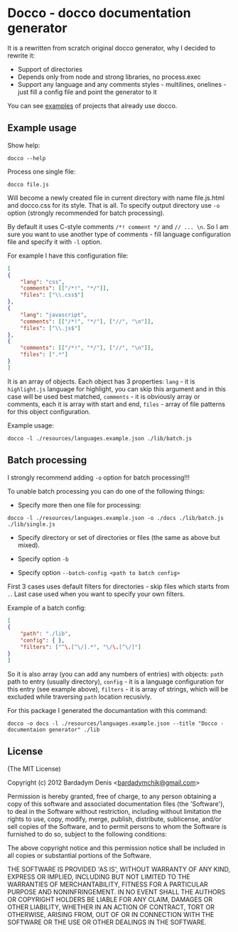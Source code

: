# Docco - docco documentation generator

It is a rewritten from scratch original docco generator, why I decided to rewrite it:

* Support of directories
* Depends only from node and strong libraries, no process.exec
* Support any language and any comments styles - multilines, onelines - just fill a config file and point the generator to it

You can see [examples](http://btd.github.com/docco/examples/index.html) of projects that already use docco.

## Example usage

Show help:

```
docco --help
```

Process one single file:

```
docco file.js
```
Will become a newly created file in current directory with name file.js.html and docco.css for its style.
That is all. To specify output directory use `-o` option (strongly recommended for batch processing).

By default it uses C-style comments `/*! comment */` and `// ... \n`. So I am sure you want to use another type of comments - fill language configuration file and specify it with `-l` option.

For example I have this configuration file: 

```json
[
{
	"lang": "css",
	"comments": [["/*!", "*/"]],
	"files": ["\\.css$"] 
},
{
	"lang": "javascript",
	"comments": [["/*!", "*/"], ["//", "\n"]],
	"files": ["\\.js$"] 
},
{
	"comments": [["/*!", "*/"], ["//", "\n"]],
	"files": [".*"] 
}
]
```

It is an array of objects. Each object has 3 properties: `lang` - it is `highlight.js` language for highlight, you can skip this argument and in this case will be used best matched, `comments` - it is obviously array or comments, each it is array with start and end, `files` - array of file patterns for this object configuration.

Example usage:

```
docco -l ./resources/languages.example.json ./lib/batch.js
```

## Batch processing

I strongly recommend adding `-o` option for batch processing!!!

To unable batch processing you can do one of the following things:

* Specify more then one file for processing:

```
docco -l ./resources/languages.example.json -o ./docs ./lib/batch.js ./lib/single.js
```

* Specify directory or set of directories or files (the same as above but mixed).

* Specify option `-b`

* Specify option `--batch-config <path to batch config>`

First 3 cases uses default filters for directories - skip files which starts from `.`. Last case used when you want to specify your own filters.

Example of a batch config:

```json
[
{
	"path": "./lib",
	"config": { },
	"filters": ["^\.[^\/].*", "\/\.[^\/]"]
}
]
```

So it is also array (you can add any numbers of entries) with objects: `path`
path to entry (usually directory), `config` - it is a language configuration
for this entry (see example above), `filters` - it is array of strings, which
will be excluded while traversing `path` location recusivly.

For this package I generated the documantation with this command:

```
docco -o docs -l ./resources/languages.example.json --title "Docco - documentaion generator" ./lib
```

## License

(The MIT License)

Copyright (c) 2012 Bardadym Denis &lt;bardadymchik@gmail.com&gt;

Permission is hereby granted, free of charge, to any person obtaining
a copy of this software and associated documentation files (the
'Software'), to deal in the Software without restriction, including
without limitation the rights to use, copy, modify, merge, publish,
distribute, sublicense, and/or sell copies of the Software, and to
permit persons to whom the Software is furnished to do so, subject to
the following conditions:

The above copyright notice and this permission notice shall be
included in all copies or substantial portions of the Software.

THE SOFTWARE IS PROVIDED 'AS IS', WITHOUT WARRANTY OF ANY KIND,
EXPRESS OR IMPLIED, INCLUDING BUT NOT LIMITED TO THE WARRANTIES OF
MERCHANTABILITY, FITNESS FOR A PARTICULAR PURPOSE AND NONINFRINGEMENT.
IN NO EVENT SHALL THE AUTHORS OR COPYRIGHT HOLDERS BE LIABLE FOR ANY
CLAIM, DAMAGES OR OTHER LIABILITY, WHETHER IN AN ACTION OF CONTRACT,
TORT OR OTHERWISE, ARISING FROM, OUT OF OR IN CONNECTION WITH THE
SOFTWARE OR THE USE OR OTHER DEALINGS IN THE SOFTWARE.
